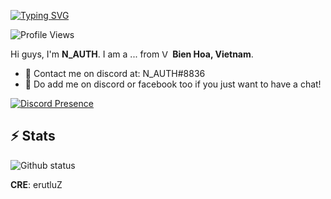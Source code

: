 [![Typing SVG](https://readme-typing-svg.herokuapp.com?font=San+Francisco&pause=1000&color=15F7C7&vCenter=true&width=435&lines=Hey+!+I'm+N_AUTH05+%2C+Welcome+to+My+Repo)](https://github.com/NAUTH05)

![Profile Views](https://komarev.com/ghpvc/?username=N_AUTH&color=056af7&style=flat-square)

Hi guys, I'm **N_AUTH**. I am a ... from <img alt="Vietnamese Flag" src="https://cdn.countryflags.com/thumbs/vietnam/flag-400.png" width="13" /> **Bien Hoa, Vietnam**.

- 💼 Contact me on discord at: N_AUTH#8836
- 💬 Do add me on discord or facebook too if you just want to have a chat!

[![Discord Presence](https://lanyard.cnrad.dev/api/697320993621803088)](https://discord.com/users/697320993621803088)

<h2>⚡ Stats</h2>

<!--START_SECTION:waka-->
<!--END_SECTION:waka-->

<p align="left">
  <img src="https://github-readme-stats-five-lyart.vercel.app/api?username=NAUTH05&show_icons=true&layout=compact&theme=react&hide_border=true" alt="Github status" />
</p>

**CRE**: erutluZ
